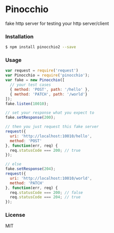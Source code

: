 
Pinocchio
==========================
fake http server for testing your http server/client

### Installation
```sh
$ npm install pinocchio2 --save
```

### Usage
```js
var request = require('request')
var Pinocchio = require('pinocchio');
var fake = new Pinocchio([
  // your test cases
  { method: 'POST', path: '/hello' },
  { method: 'PATCH', path: '/world'}
]);
fake.listen(10010);

// set your response what you expect to
fake.setResponse(200);

// then you just request this fake server
request({
  uri: 'http://localhost:10010/hello',
  method: 'POST'
}, function(err, req) {
  req.statusCode === 200; // true
});

// else
fake.setResponse(204);
request({
  uri: 'http://localhost:10010/world',
  method: 'PATCH'
}, function(err, req) {
  req.statusCode === 200; // false
  req.statusCode === 204; // true
});
```

### License
MIT